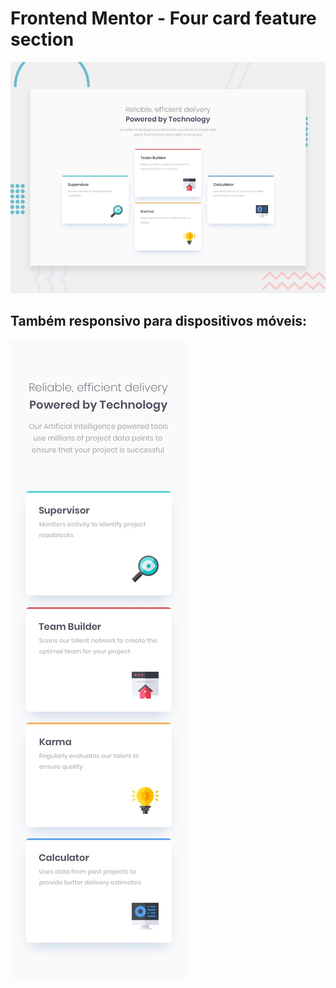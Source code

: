 # Frontend Mentor - Four card feature section

![Design preview for the Four card feature section coding challenge](./design/desktop-preview.jpg)

## Também responsivo para dispositivos móveis:

![alt text](design/mobile-design.jpg)

